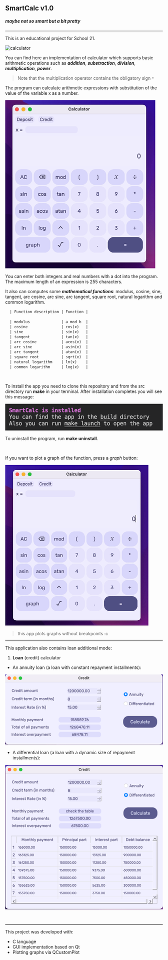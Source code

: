 ## SmartCalc v1.0
##### maybe not so smart but a bit pretty
---
This is an educational project for School 21.

![calculator](images/calc.gif)

You can find here an implementation of calculator which supports basic arithmetic operations such as ___addition___, ___substraction___, ___division___, ___multiplication___, ___power___. 
>Note that the multiplication operator contains the obligatory sign `*`

The program can calculate arithmetic expressions with substitution of the value of the variable x as a number.

![calculator_main](images/calc_x.gif)

You can enter both integers and real numbers with a dot into the program. 
The maximum length of an expression is 255 characters.

It also can computes some ___mathematical functions___: modulus, cosine, sine, tangent, arc cosine, arc sine, arc tangent, square root, natural logarithm and common logarithm.
  
      | Function description | Function |

      | modulus              | a mod b  |
      | cosine               | cos(x)   |
      | sine                 | sin(x)   |
      | tangent              | tan(x)   |
      | arc cosine           | acos(x)  |
      | arc sine             | asin(x)  |
      | arc tangent          | atan(x)  |
      | square root          | sqrt(x)  |
      | natural logarithm    | ln(x)    |
      | common logarithm     | log(x)   |

<br>

To install the app you need to clone this repository and from the src directory run __make__ in your terminal.
After installation completes you will see this message:

![installation](images/welcome.png)

To uninstall the program, run __make uninstall__.

<br>

If you want to plot a graph of the function, press a _graph_ button:

![plotting](images/graphs.gif)

>this app plots graphs without breakpoints :c

---

This application also contains loan additional mode: 
1. __Loan__ (credit) calculator
- An annuity loan (a loan with constant repayment installments):

![annuity_loan](images/annuity.png)
<br>

- A differential loan (a loan with a dynamic size of repayment installments):

![differential](images/diff%20loan.png)

<br>

---

This project was developed with:
 * C language
 * GUI implementation based on Qt
 * Plotting graphs via QCustomPlot